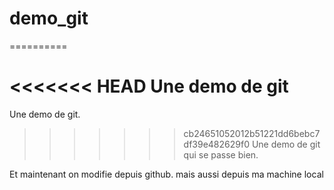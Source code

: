 # demo_git
==========

<<<<<<< HEAD
Une demo de git
=======
Une demo de git.
>>>>>>> cb24651052012b51221dd6bebc7df39e482629f0
Une demo de git qui se passe bien.

Et maintenant on modifie depuis github.
mais aussi depuis ma machine local
